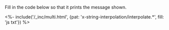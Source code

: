 Fill in the code below so that it prints the message shown.

<%- include('/_inc/multi.html', {pat: 'x-string-interpolation/interpolate.*', fill: 'js txt'}) %>
